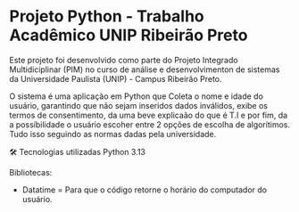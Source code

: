 # Projeto Python - Trabalho Acadêmico UNIP Ribeirão Preto

Este projeto foi desenvolvido como parte do Projeto Integrado Multidiciplinar (PIM) no curso de análise e desenvolvimenton de sistemas da Universidade Paulista (UNIP) - Campus Ribeirão Preto.

O sistema é uma aplicação em Python que Coleta o nome e idade do usuário, garantindo que não sejam inseridos dados inválidos, exibe os termos de consentimento, da uma beve explicaão do que é T.I e por fim, da a possíbilidade o usuário escoher entre 2 opções de escolha de algorítimos. Tudo isso seguindo as normas dadas pela universidade.

🛠 Tecnologias utilizadas
Python 3.13

Bibliotecas:

- Datatime = Para que o código retorne o horário do computador do usuário.
